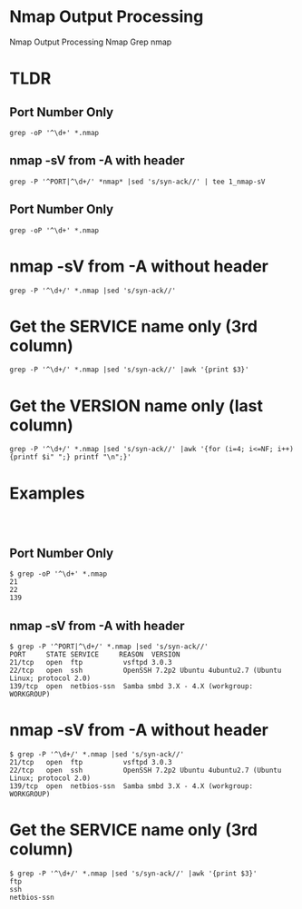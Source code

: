 # Nmap Output Processing

Nmap Output Processing Nmap Grep nmap 

# TLDR
## Port Number Only
```
grep -oP '^\d+' *.nmap
```
## nmap -sV from -A with header
```
grep -P '^PORT|^\d+/' *nmap* |sed 's/syn-ack//' | tee 1_nmap-sV
```
## Port Number Only
```
grep -oP '^\d+' *.nmap
```

# nmap -sV from -A without header
```
grep -P '^\d+/' *.nmap |sed 's/syn-ack//' 
```
# Get the SERVICE name only (3rd column)
```
grep -P '^\d+/' *.nmap |sed 's/syn-ack//' |awk '{print $3}'
```

# Get the VERSION name only (last column)
```
grep -P '^\d+/' *.nmap |sed 's/syn-ack//' |awk '{for (i=4; i<=NF; i++) {printf $i" ";} printf "\n";}'
```
# Examples
```

```
```

```
```

```
## Port Number Only
```
$ grep -oP '^\d+' *.nmap
21
22
139
```

## nmap -sV from -A with header
```
$ grep -P '^PORT|^\d+/' *.nmap |sed 's/syn-ack//'
PORT     STATE SERVICE     REASON  VERSION
21/tcp   open  ftp          vsftpd 3.0.3
22/tcp   open  ssh          OpenSSH 7.2p2 Ubuntu 4ubuntu2.7 (Ubuntu Linux; protocol 2.0)
139/tcp  open  netbios-ssn  Samba smbd 3.X - 4.X (workgroup: WORKGROUP)
```

# nmap -sV from -A without header
```
$ grep -P '^\d+/' *.nmap |sed 's/syn-ack//' 
21/tcp   open  ftp          vsftpd 3.0.3
22/tcp   open  ssh          OpenSSH 7.2p2 Ubuntu 4ubuntu2.7 (Ubuntu Linux; protocol 2.0)
139/tcp  open  netbios-ssn  Samba smbd 3.X - 4.X (workgroup: WORKGROUP)
```

# Get the SERVICE name only (3rd column)
```
$ grep -P '^\d+/' *.nmap |sed 's/syn-ack//' |awk '{print $3}'
ftp
ssh
netbios-ssn
```